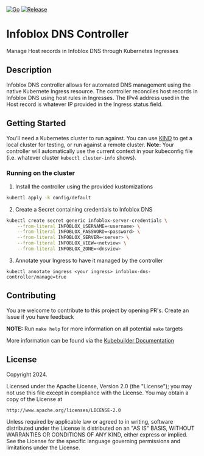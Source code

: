 [![Go](https://github.com/middlewaregruppen/infoblox-dns-controller/actions/workflows/go.yaml/badge.svg)](https://github.com/middlewaregruppen/infoblox-dns-controller/actions/workflows/go.yaml) [![Release](https://github.com/middlewaregruppen/infoblox-dns-controller/actions/workflows/release.yaml/badge.svg)](https://github.com/middlewaregruppen/infoblox-dns-controller/actions/workflows/release.yaml)

# Infoblox DNS Controller

Manage Host records in Infoblox DNS through Kubernetes Ingresses

## Description

Infoblox DNS controller allows for automated DNS management using the native Kubernete Ingress resource. The controller reconciles host records in Infoblox DNS using host rules in Ingresses. The IPv4 address used in the Host record is whatever IP provided in the Ingress status field.

## Getting Started

You’ll need a Kubernetes cluster to run against. You can use [KIND](https://sigs.k8s.io/kind) to get a local cluster for testing, or run against a remote cluster.
**Note:** Your controller will automatically use the current context in your kubeconfig file (i.e. whatever cluster `kubectl cluster-info` shows).

### Running on the cluster

1. Install the controller using the provided kustomizations

```sh
kubectl apply -k config/default
```

2. Create a Secret containing credentials to Infoblox DNS

```sh
kubectl create secret generic infoblox-server-credentials \
    --from-literal INFOBLOX_USERNAME=<username> \
    --from-literal INFOBLOX_PASSWORD=<password> \
    --from-literal INFOBLOX_SERVER=<server> \
    --from-literal INFOBLOX_VIEW=<netview> \
    --from-literal INFOBLOX_ZONE=<dnsview>
```

3. Annotate your Ingress to have it managed by the controller

```
kubectl annotate ingress <your ingress> infoblox-dns-controller/manage=true
```

## Contributing

You are welcome to contribute to this project by opening PR's. Create an Issue if you have feedback

**NOTE:** Run `make help` for more information on all potential `make` targets

More information can be found via the [Kubebuilder Documentation](https://book.kubebuilder.io/introduction.html)

## License

Copyright 2024.

Licensed under the Apache License, Version 2.0 (the "License");
you may not use this file except in compliance with the License.
You may obtain a copy of the License at

    http://www.apache.org/licenses/LICENSE-2.0

Unless required by applicable law or agreed to in writing, software
distributed under the License is distributed on an "AS IS" BASIS,
WITHOUT WARRANTIES OR CONDITIONS OF ANY KIND, either express or implied.
See the License for the specific language governing permissions and
limitations under the License.

